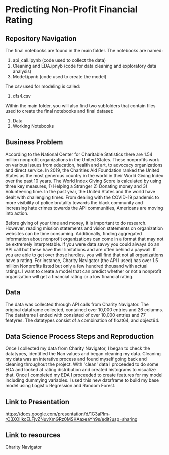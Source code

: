 # Predicting Non-Profit Financial Rating

## Repository Navigation

The final notebooks are found in the main folder. The notebooks are named:

1. api_call.ipynb (code used to collect the data)
2. Cleaning and EDA.ipnyb (code for data cleaning and exploratory data analysis)
3. Model.ipynb (code used to create the model)

The csv used for modeling is called:

1. dfs4.csv

Within the main folder, you will also find two subfolders that contain files used to create the final notebooks and final dataset:

1. Data
2. Working Notebooks


## Business Problem

According to the National Center for Charitable Statistics there are 1.54 million nonprofit organizations in the United States. These nonprofits work on various issues from education, health and art, to advocacy organizations and direct service. In 2019, the Charities Aid Foundation ranked the United States as the most  generous country in the world in their World Giving Index over the past 10 years. The World Index Giving Score is calculated by using three key measures, 1) Helping a Stranger 2) Donating money and 3) Volunteering time. In the past year, the United States and the world have dealt with challenging times. From dealing with the COVID-19 pandemic to more visibility of police brutality towards the black community and increasing hate crimes towards the API communities, Americans are moving into action. 

Before giving of your time and money, it is important to do research. However, reading mission statements and vision statements on organization websites can be time consuming. Additionally, finding aggregated information about nonprofit organizations can come in a format that may not be extremely interpretable. If you were data savvy you could always do an API call but these have their limitations and are often behind a paywall. If you are able to get over those hurdles, you will find that not all organizations have a rating. For instance, Charity Navigator (the API I used) has over 1.5 million Nonprofits listed but only a few hundred thousand with actual ratings. I want to create a model that can predict whether or not a nonprofit organization will get a financial rating or a low financial rating.  

## Data

The data was collected through API calls from Charity Navigator. The original dataframe collected, contained over 10,000 entries and 26 columns. The dataframe I ended with consisted of over 10,000 entries and 77 featyres. The datatypes consist of a combination of float64, and object64. 

## Data Science Process Steps and Reproduction

Once I collected my data from Charity Navigator, I began to check the datatypes, identified the Nan values and began cleaning my data. Cleaning my data was an interative process and found myself going back and cleaning throughout the project. With 'clean' data I proceeded to do some EDA and looked at rating distribution and created histograms to visualize that. Once I completed my EDA I proceeded to create features for my model including dummying variables. I used this new dataframe to build my base model using Logistic Regression and Random Forest.   

## Link to Presentation 

https://docs.google.com/presentation/d/1G3aPIm-rO3XOIIkcELFjyZNuvXmGRz0MSKAaxeaYh9s/edit?usp=sharing

## Link to resources

Charity Navigator 
